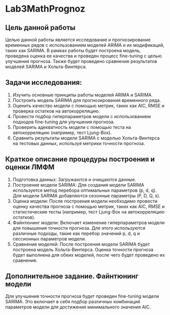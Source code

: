 # Lab3MathPrognoz

Цель данной работы
---
Целью данной работы является исследование и прогнозирование временных рядов с использованием моделей ARIMA и их модификаций, таких как SARIMA. В рамках работы будет построена модель, проведена оценка ее качества и проведен процесс fine-tuning с целью улучшения прогноза. Также будет проведено сравнение результатов моделей SARIMA и Хольта-Винтерса.

Задачи исследования:
---
1. Изучить основные принципы работы моделей ARIMA и SARIMA.
2. Построить модель SARIMA для прогнозирования временного ряда.
3. Оценить качество модели с помощью метрик, таких как AIC, RMSE и проверка остатков на автокорреляцию.
4. Провести подбор гиперпараметров модели с использованием подходов fine-tuning для улучшения прогноза.
5. Проверить адекватность модели с помощью теста на автокорреляцию (например, тест Ljung-Box).
6. Сравнить результаты модели SARIMA с моделью Хольта-Винтерса на тестовых данных, используя метрики точности прогноза.


Краткое описание процедуры построения и оценки ЛМФМ
---
1. Подготовка данных: Загружаются и очищаются данные. 
2. Построение модели SARIMA: Для создания модели SARIMA используется метод перебора оптимальных параметров (p, d, q). Для модели SARIMA добавляются сезонные параметры (P, D, Q, s).
3. Оценка модели: После построения модели необходимо провести оценку качества прогноза с помощью метрик, таких как AIC, RMSE и статистические тесты (например, тест Ljung-Box на автокорреляцию остатков).
4. Файнтюнинг модели: Включает изменение гиперпараметров модели для повышения точности прогноза. Для этого используются различные подходы, такие как перебор значений p, d, q и сессионных параметров модели.
5. Сравнение моделей: После построения модели SARIMA будет построена модель Хольта-Винтерса. Оценка точности прогноза будет выполнена для обеих моделей, после чего будет проведено их сравнение.


Дополнительное задание. Файнтюнинг модели
---
Для улучшения точности прогноза будет проведен fine-tuning модели SARIMA. Это включает в себя подбор различных комбинаций параметров модели для достижения минимального значения AIC.
